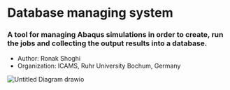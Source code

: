 # Database managing system
### A tool for managing Abaqus simulations in order to create, run the jobs and collecting the output results into a database.
 

  - Author: Ronak Shoghi
  - Organization: ICAMS, Ruhr University Bochum, Germany


![Untitled Diagram drawio](https://user-images.githubusercontent.com/94053464/168779428-38d7977d-f9b1-4a5c-8404-dd29ccffefe8.png)
